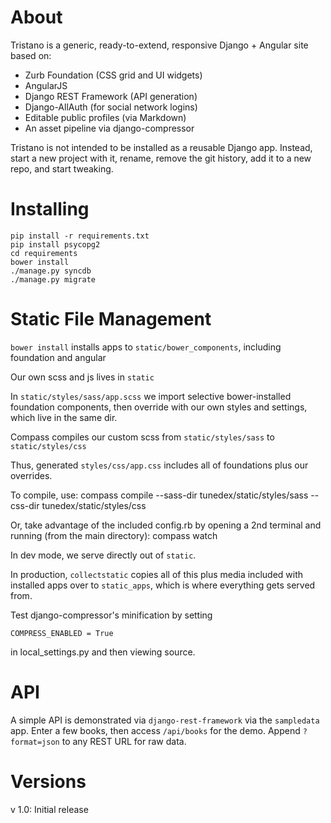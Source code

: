 # About

Tristano is a generic, ready-to-extend, responsive Django + Angular site based on:

- Zurb Foundation (CSS grid and UI widgets)
- AngularJS
- Django REST Framework (API generation)
- Django-AllAuth (for social network logins)
- Editable public profiles (via Markdown)
- An asset pipeline via django-compressor


Tristano is not intended to be installed as a reusable Django app. Instead, start a new project with it,
rename, remove the git history, add it to a new repo, and start tweaking.

# Installing

```
pip install -r requirements.txt
pip install psycopg2
cd requirements
bower install
./manage.py syncdb
./manage.py migrate
```

# Static File Management

`bower install` installs apps to `static/bower_components`, including foundation and angular

Our own scss and js lives in `static`

In `static/styles/sass/app.scss` we import selective bower-installed foundation components, then override with our own styles and settings, which live in the same dir.

Compass compiles our custom scss from `static/styles/sass` to `static/styles/css`

Thus, generated `styles/css/app.css` includes all of foundations plus our overrides.

To compile, use:
	compass compile --sass-dir tunedex/static/styles/sass --css-dir tunedex/static/styles/css

Or, take advantage of the included config.rb by opening a 2nd terminal and running (from the main directory):
	compass watch

In dev mode, we serve directly out of `static`.

In production, `collectstatic` copies all of this plus media included with installed apps over to `static_apps`, which is where everything gets served from.

Test django-compressor's minification by setting

	COMPRESS_ENABLED = True

in local_settings.py and then viewing source.

# API

A simple API is demonstrated via `django-rest-framework` via the `sampledata` app. Enter a few books, then access `/api/books` for the demo. Append `?format=json` to any REST URL for raw data.

# Versions

v 1.0: Initial release
